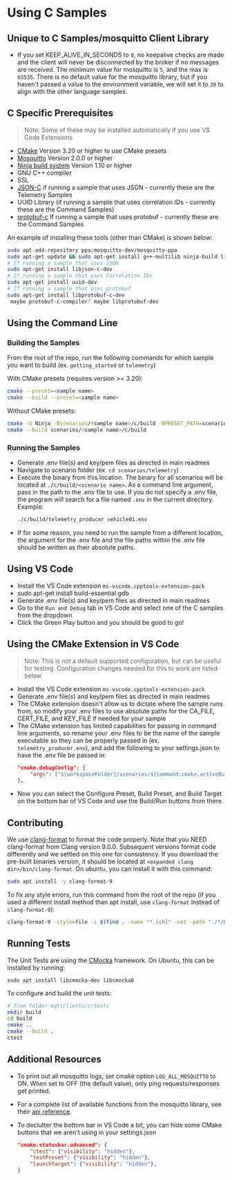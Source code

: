 # Using C Samples

## Unique to C Samples/mosquitto Client Library

- If you set KEEP_ALIVE_IN_SECONDS to `0`, no keepalive checks are made and the client will never be disconnected by the broker if no messages are received. The minimum value for mosquitto is `5`, and the max is `65535`. There is no default value for the mosquitto library, but if you haven't passed a value to the environment variable, we will set it to `30` to align with the other language samples.

## C Specific Prerequisites

> Note: Some of these may be installed automatically if you use VS Code Extensions
- [CMake](https://cmake.org/download/) Version 3.20 or higher to use CMake presets
- [Mosquitto](https://mosquitto.org/download/) Version 2.0.0 or higher
- [Ninja build system](https://github.com/ninja-build/ninja/releases) Version 1.10 or higher
- GNU C++ compiler
- SSL
- [JSON-C](https://github.com/json-c/json-c) if running a sample that uses JSON - currently these are the Telemetry Samples
- UUID Library (if running a sample that uses correlation IDs - currently these are the Command Samples)
- [protobuf-c](https://github.com/protobuf-c/protobuf-c) If running a sample that uses protobuf - currently these are the Command Samples

An example of installing these tools (other than CMake) is shown below:

``` bash
sudo apt-add-repository ppa:mosquitto-dev/mosquitto-ppa
sudo apt-get update && sudo apt-get install g++-multilib ninja-build libmosquitto-dev libssl-dev -y
# If running a sample that uses JSON
sudo apt-get install libjson-c-dev
# If running a sample that uses Correlation IDs
sudo apt-get install uuid-dev
# If running a sample that uses protobuf
sudo apt-get install libprotobuf-c-dev
 maybe protobuf-c-compiler? maybe libprotobuf-dev
```

## Using the Command Line

### Building the Samples

From the root of the repo, run the following commands for which sample you want to build (ex. `getting_started` or `telemetry`)

With CMake presets (requires version >= 3.20):

``` bash
cmake --preset=<sample name>
cmake --build --preset=<sample name>
```

Without CMake presets:

``` bash
cmake -G Ninja -Bscenarios/<sample name>/c/build -DPRESET_PATH=scenarios/<sample name>/c .
cmake --build scenarios/<sample name>/c/build
```

### Running the Samples

- Generate .env file(s) and key/pem files as directed in main readmes
- Navigate to scenario folder (ex. `cd scenarios/telemetry`)
- Execute the binary from this location. The binary for all scenarios will be located at `./c/build/<scenario name>`. As a command line argument, pass in the path to the .env file to use. If you do not specify a .env file, the program will search for a file named `.env` in the current directory. Example:
    ``` bash
    ./c/build/telemetry_producer vehicle01.env
    ```
- If for some reason, you need to run the sample from a different location, the argument for the .env file and the file paths within the .env file should be written as their absolute paths.

## Using VS Code

- Install the VS Code extension `ms-vscode.cpptools-extension-pack`
- sudo apt-get install build-essential gdb
- Generate .env file(s) and key/pem files as directed in main readmes
- Go to the `Run and Debug` tab in VS Code and select one of the C samples from the dropdown
- Click the Green Play button and you should be good to go!

## Using the CMake Extension in VS Code

> Note: This is not a default supported configuration, but can be useful for testing. Configuration changes needed for this to work are listed below

- Install the VS Code extension `ms-vscode.cpptools-extension-pack`
- Generate .env file(s) and key/pem files as directed in main readmes
- The CMake extension doesn't allow us to dictate where the sample runs from, so modify your .env files to use absolute paths for the CA_FILE, CERT_FILE, and KEY_FILE if needed for your sample
- The CMake extension has limited capabilities for passing in command line arguments, so rename your .env files to be the name of the sample executable so they can be properly passed in (ex. `telemetry_producer.env`), and add the following to your settings.json to have the .env file be passed in:
    ```json
    "cmake.debugConfig": {
        "args": ["${workspaceFolder}/scenarios/${command:cmake.activeBuildPresetName}/${command:cmake.buildTargetName}.env"],
    },
    ```
- Now you can select the Configure Preset, Build Preset, and Build Target on the bottom bar of VS Code and use the Build/Run buttons from there.

## Contributing

We use [clang-format](https://releases.llvm.org/download.html#9.0.0) to format the code properly. Note that you NEED clang-format from Clang version 9.0.0. Subsequent versions format code differently and we settled on this one for consistency. If you download the pre-built binaries version, it should be located at `<expanded clang dir>/bin/clang-format`. On ubuntu, you can install it with this command:

``` bash
sudo apt install -y clang-format-9
```

To fix any style errors, run this command from the root of the repo (if you used a different install method than apt install, use `clang-format` instead of `clang-format-9`):

``` bash
clang-format-9 -style=file -i $(find . -name "*.[ch]" -not -path "./*/build/*")
```

## Running Tests
The Unit Tests are using the [CMocka](https://cmocka.org/) framework.
On Ubuntu, this can be installed by running:

`sudo apt install libcmocka-dev libcmocka0`

To configure and build the unit tests:

```bash
# from folder mqttclients/c/tests
mkdir build
cd build
cmake ..
cmake --build .
ctest
```

## Additional Resources

- To print out all mosquitto logs, set cmake option `LOG_ALL_MOSQUITTO` to ON. When set to OFF (the default value), only ping requests/responses get printed.
- For a complete list of available functions from the mosquitto library, see their [api reference](https://mosquitto.org/api/files/mosquitto-h.html).
- To declutter the bottom bar in VS Code a bit, you can hide some CMake buttons that we aren't using in your settings.json

    ``` json
    "cmake.statusbar.advanced": {
        "ctest": {"visibility": "hidden"},
        "testPreset": {"visibility": "hidden"},
        "launchTarget": {"visibility": "hidden"},
    }
    ```